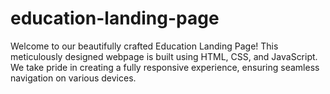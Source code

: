 # education-landing-page
Welcome to our beautifully crafted Education Landing Page! This meticulously designed webpage is built using HTML, CSS, and JavaScript. We take pride in creating a fully responsive experience, ensuring seamless navigation on various devices.
